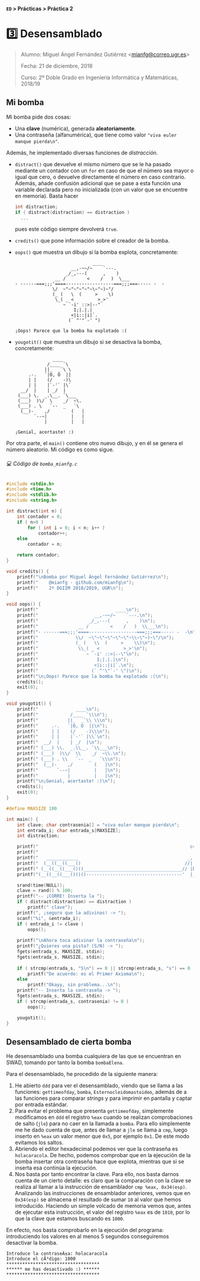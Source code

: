 **`ED`  >  Prácticas  >  Práctica 2**

# :three: Desensamblado

> Alumno: Miguel Ángel Fernández Gutiérrez \<<mianfg@correo.ugr.es>\>
>
> Fecha: 21 de diciembre, 2018
>
> Curso: 2º Doble Grado en Ingeniería Informática y Matemáticas, 2018/19



## Mi bomba

Mi bomba pide dos cosas:

* Una **clave** (numérica), generada **aleatoriamente**.
* Una contraseña (alfanumérica), que tiene como valor `"viva euler manque pierda\n"`.

Además, he implementado diversas funciones de _distracción_.

* `distract()` que devuelve el mismo número que se le ha pasado mediante un contador con un `for` en caso de que el número sea mayor o igual que cero, o devuelve directamente el número en caso contrario. Además, añade confusión adicional que se pase a esta función una variable declarada pero no inicializada (con un valor que se encuentre en memoria). Basta hacer

  ~~~c
  int distraction;
  if ( distract(distraction) == distraction )
  	...
  ~~~

  pues este código siempre devolverá `true`.

* `credits()` que pone información sobre el creador de la bomba.

* `oops()` que muestra un dibujo si la bomba explota, concretamente:

  ~~~
                               ____
                       __,-~~/~    `---.
                     _/_,---(      ,    )
                 __ /        <    /   )  \___
  - ------===;;;'====------------------===;;;===----- -  -
                \/  ~"~"~"~"~"~\~"~)~"/
                (_ (   \  (     >    \)
                 \_( _ <         >_>'
                    ~ `-i' ::>|--"
                        I;|.|.|
                       <|i::|i|`.
                      (` ^'"`-' ")
  
  ¡Oops! Parece que la bomba ha explotado :(
  ~~~

* `yougotit()` que muestra un dibujo si se desactiva la bomba, concretamente:

  ~~~
                ____
              /____ `\
             ||_  _`\ \
       .-.   `|O, O  ||
       | |    (/    -)\
       | |    |`-'` |\`
    __/  |    | _/  |
   (___) \.  _.\__. `\___
   (___)  )\/  \    _/  ~\.
   (___) . \   `--  _   `\
    (__)-    ,/        (   |
         `--~|         |   |
             |         |   |
  
  ¡Genial, acertaste! :)
  ~~~

Por otra parte, el `main()` contiene otro nuevo dibujo, y en él se genera el número aleatorio. Mi código es como sigue.



###### :computer: Código de `bomba_mianfg.c`

~~~c
#include <stdio.h>
#include <time.h>
#include <stdlib.h>
#include <string.h>

int distract(int n) {
    int contador = 0;
    if ( n>0 )
        for ( int i = 0; i < n; i++ )
            contador++;
    else
        contador = n;

    return contador;
}

void credits() {
    printf("\nBomba por Miguel Ángel Fernández Gutiérrez\n");
    printf("    @mianfg - github.com/mianfg\n");
    printf("    2º DGIIM 2018/2019, UGR\n");
}

void oops() {
    printf("                             ____\n");
    printf("                     __,-~~/~    `---.\n");
    printf("                   _/_,---(      ,    )\n");
    printf("               __ /        <    /   )  \\___\n");
    printf("- ------===;;;'====------------------===;;;===----- -  -\n");
    printf("              \\/  ~\"~\"~\"~\"~\"~\\~\"~)~\"/\n");
    printf("              (_ (   \\  (     >    \\)\n");
    printf("               \\_( _ <         >_>'\n");
    printf("                  ~ `-i' ::>|--\"\n");
    printf("                      I;|.|.|\n");
    printf("                     <|i::|i|`.\n");
    printf("                    (` ^'\"`-' \")\n");
    printf("\n¡Oops! Parece que la bomba ha explotado :(\n");
    credits();
    exit(0);
}

void yougotit() {
    printf("              ____\n");
    printf("            /____ `\\\n");
    printf("           ||_  _`\\ \\\n");
    printf("     .-.   `|O, O  ||\n");
    printf("     | |    (/    -)\\\n");
    printf("     | |    |`-'` |\\`\n");
    printf("  __/  |    | _/  |\n");
    printf(" (___) \\.  _.\\__. `\\___\n");
    printf(" (___)  )\\/  \\    _/  ~\\.\n");
    printf(" (___) . \\   `--  _   `\\\n");
    printf("  (__)-    ,/        (   |\n");
    printf("       `--~|         |   |\n");
    printf("           |         |   |\n");
    printf("\n¡Genial, acertaste! :)\n");
    credits();
    exit(0);
}

#define MAXSIZE 100

int main() {
    int clave; char contrasenia[] = "viva euler manque pierda\n";
    int entrada_i; char entrada_s[MAXSIZE];
    int distraction;

    printf("                                                         c=====e\n");
    printf("                                                            H\n");
    printf("   ____________                                         _,,_H__\n");
    printf("  (__((__((___()                                       //|     |\n");
    printf(" (__((__((___()()_____________________________________// |DGIIM|\n");
    printf("(__((__((___()()()------------------------------------'  |_____|\n\n");

    srand(time(NULL));
    clave = rand() % 100;
    printf("-- ¡CORRE! Inserta la ");
    if ( distract(distraction) == distraction )
        printf(" clave");
    printf(", ¡seguro que la adivinas! -> ");
    scanf("%i", &entrada_i);
    if ( entrada_i != clave )
        oops();
    
    printf("\nAhora toca adivinar la contraseña\n");
    printf("¿Quieres una pista? (S/N) -> ");
    fgets(entrada_s, MAXSIZE, stdin);
    fgets(entrada_s, MAXSIZE, stdin);
    
    if ( strcmp(entrada_s, "S\n") == 0 || strcmp(entrada_s, "s") == 0 )
        printf("De acuerdo: es el Primer Axioma\n");
    else
        printf("Okayy, sin problema...\n");
    printf("-- Inserta la contraseña -> ");
    fgets(entrada_s, MAXSIZE, stdin);
    if ( strcmp(entrada_s, contrasenia) != 0 )
        oops();

    yougotit();
}
~~~



## Desensamblado de cierta bomba

He desensamblado una bomba cualquiera de las que se encuentran en SWAD, tomando por tanto la bomba `bombaElena`.

Para el desensamblado, he procedido de la siguiente manera:

1. He abierto `ddd` para ver el desensamblado, viendo que se llama a las funciones: `gettimeofday`, `bomba`, `Esternocleidomastoideo`, además de a las funciones para comparar _strings_ y para imprimir en pantalla y captar por entrada estándar.
2. Para evitar el problema que presenta `gettimeofday`, simplemente modificamos en `ddd` el registro `%eax` cuando se realizan comprobaciones de salto (`jle`) para no caer en la llamada a `bomba`. Para ello simplemente me he dado cuenta de que, antes de llamar a `jle` se llama a `cmp`, luego inserto en `%eax` un valor menor que `0x5`, por ejemplo `0x1`. De este modo evitamos los saltos.
3. Abriendo el editor hexadecimal podemos ver que la contraseña es `holacaracola`. De hecho, podemos comprobar que en la ejecución de la bomba insertar otra contraseña hace que explota, mientras que si se inserta esa continúa la ejecución.
4. Nos basta por tanto encontrar la clave. Para ello, nos basta darnos cuenta de un cierto detalle: es claro que la comparación con la clave se realiza al llamar a la instrucción de ensamblador `cmp %eax, 0x34(esp)`. Analizando las instrucciones de ensamblador anteriores, vemos que en `0x34(esp)` se almacena el resultado de sumar `10` al valor que hemos introducido. Haciendo un simple volcado de memoria vemos que, antes de ejecutar esta instrucción, el valor del registro `%eax` es de `1010`, por lo que la clave que estamos buscando es `1000`.

En efecto, nos basta comprobarlo en la ejecución del programa: introduciendo los valores en al menos 5 segundos conseguiremos desactivar la bomba.

~~~
Introduce la contraseÃ±a: holacaracola
Introduce el cÃ³digo: 1000
***********************************
****** me has desactivado :) ******
***********************************
~~~